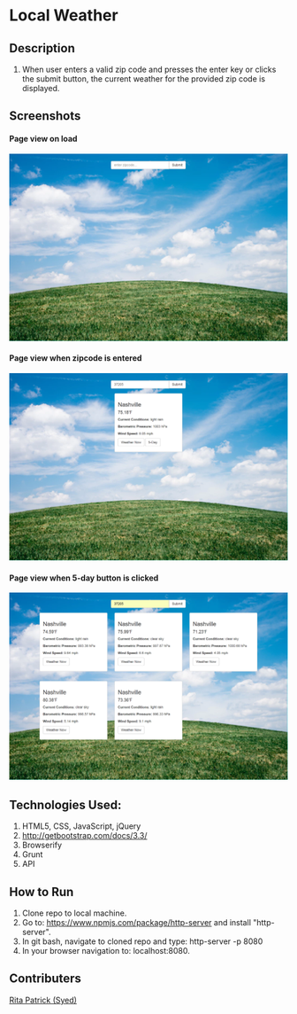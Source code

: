 # Local Weather

## Description
1.   When user enters a valid zip code and presses the enter key or clicks the submit button, the current weather for the provided zip code is displayed.

## Screenshots
#### Page view on load
![WebPage](https://raw.githubusercontent.com/RitaSyed/LocalWeather-/master/screenshots/PageViewOnLoad.png)
#### Page view when zipcode is entered
![WebPage](https://raw.githubusercontent.com/RitaSyed/LocalWeather-/master/screenshots/PageViewWhenZipcodeIsSbmt.png)
#### Page view when 5-day button is clicked
![WebPage](https://raw.githubusercontent.com/RitaSyed/LocalWeather-/master/screenshots/PageViewWhen5daysForecastBtnIsClicked.png)

## Technologies Used:
1. HTML5, CSS, JavaScript, jQuery
2. http://getbootstrap.com/docs/3.3/
3. Browserify
4. Grunt
5. API

## How to Run
1. Clone repo to local machine.
2. Go to: https://www.npmjs.com/package/http-server and install "http-server".
3. In git bash, navigate to cloned repo and type: http-server -p 8080
4. In your browser navigation to: localhost:8080.
## Contributers
[Rita Patrick (Syed)](https://github.com/RitaSyed)